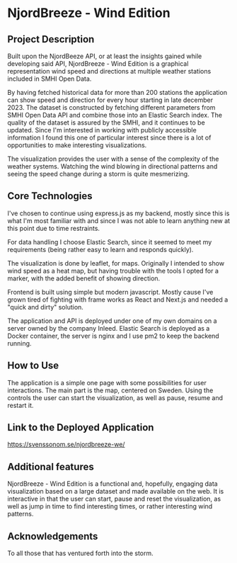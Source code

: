 # NjordBreeze - Wind Edition

## Project Description

Built upon the NjordBeeze API, or at least the insights gained while developing said API, NjordBreeze - Wind Edition is a graphical representation wind speed and directions at multiple weather stations included in SMHI Open Data.

By having fetched historical data for more than 200 stations the application can show speed and direction for every hour starting in late december 2023. The dataset is constructed by fetching different parameters from SMHI Open Data API and combine those into an Elastic Search index. The quality of the dataset is assured by the SMHI, and it continues to be updated. Since I'm interested in working with publicly accessible information I found this one of particular interest since there is a lot of opportunities to make interesting visualizations.

The visualization provides the user with a sense of the complexity of the weather systems. Watching the wind blowing in directional patterns and seeing the speed change during a storm is quite mesmerizing.

## Core Technologies

I've chosen to continue using express.js as my backend, mostly since this is what I'm most familiar with and since I was not able to learn anything new at this point due to time restraints.

For data handling I choose Elastic Search, since it seemed to meet my requirements (being rather easy to learn and responds quickly).

The visualization is done by leaflet, for maps. Originally I intended to show wind speed as a heat map, but having trouble with the tools I opted for a marker, with the added benefit of showing direction.

Frontend is built using simple but modern javascript. Mostly cause I've grown tired of fighting with frame works as React and Next.js and needed a "quick and dirty" solution.

The application and API is deployed under one of my own domains on a server owned by the company Inleed. Elastic Search is deployed as a Docker container, the server is nginx and I use pm2 to keep the backend running.

## How to Use

The application is a simple one page with some possibilities for user interactions. The main part is the map, centered on Sweden. Using the controls the user can start the visualization, as well as pause, resume and restart it.

## Link to the Deployed Application

https://svenssonom.se/njordbreeze-we/

## Additional features

NjordBreeze - Wind Edition is a functional and, hopefully, engaging data visualization based on a large dataset and made available on the web. It is interactive in that the user can start, pause and reset the visualization, as well as jump in time to find interesting times, or rather interesting wind patterns. 

## Acknowledgements

To all those that has ventured forth into the storm.